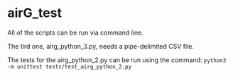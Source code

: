# airG_test

All of the scripts can be run via command line.

The tird one, airg_python_3.py, needs a pipe-delimited CSV file.

The tests for the airg_python_2.py can be run using the command: ```python3 -m unittest tests/test_airg_python_2.py```
